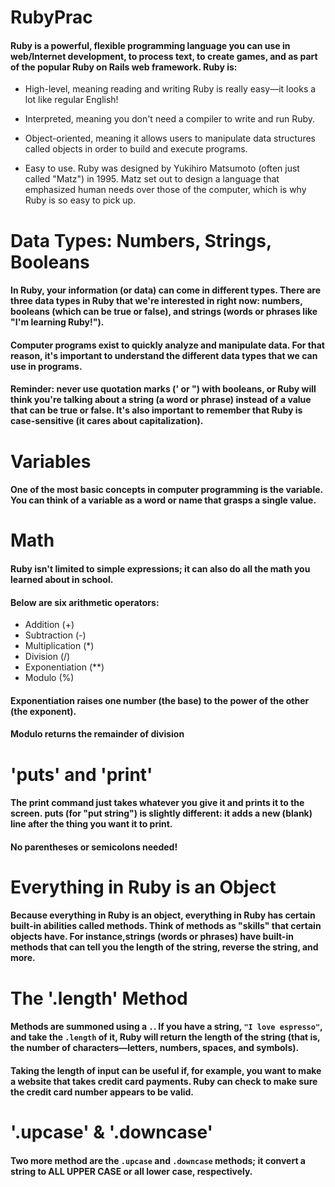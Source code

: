 # RubyPrac
#### Ruby is a powerful, flexible programming language you can use in web/Internet development, to process text, to create games, and as part of the popular Ruby on Rails web framework. Ruby is:

* High-level, meaning reading and writing Ruby is really easy—it looks a lot like regular English!

* Interpreted, meaning you don't need a compiler to write and run Ruby.

* Object-oriented, meaning it allows users to manipulate data structures called objects in order to build and execute programs.

* Easy to use. Ruby was designed by Yukihiro Matsumoto (often just called "Matz") in 1995. Matz set out to design a language that emphasized human needs over those of the computer, which is why Ruby is so easy to pick up.

# Data Types: Numbers, Strings, Booleans
#### In Ruby, your information (or data) can come in different types. There are three data types in Ruby that we're interested in right now: numbers, booleans (which can be true or false), and strings (words or phrases like "I'm learning Ruby!").

#### Computer programs exist to quickly analyze and manipulate data. For that reason, it's important to understand the different data types that we can use in programs.

#### Reminder: never use quotation marks (' or ") with booleans, or Ruby will think you're talking about a string (a word or phrase) instead of a value that can be true or false. It's also important to remember that Ruby is case-sensitive (it cares about capitalization).

# Variables 
#### One of the most basic concepts in computer programming is the variable. You can think of a variable as a word or name that grasps a single value. 

# Math
#### Ruby isn't limited to simple expressions; it can also do all the math you learned about in school.
#### Below are six arithmetic operators:
* Addition (+)
* Subtraction (-)
* Multiplication (*)
* Division (/)
* Exponentiation (**)
* Modulo (%)

####  Exponentiation raises one number (the base) to the power of the other (the exponent).
#### Modulo returns the remainder of division

# 'puts' and 'print'
#### The print command just takes whatever you give it and prints it to the screen. puts (for "put string") is slightly different: it adds a new (blank) line after the thing you want it to print.
#### No parentheses or semicolons needed!

# Everything in Ruby is an Object
#### Because everything in Ruby is an object, everything in Ruby has certain built-in abilities called methods. Think of methods as "skills" that certain objects have. For instance,strings (words or phrases) have built-in methods that can tell you the length of the string, reverse the string, and more.

# The '.length' Method
#### Methods are summoned using a `.`. If you have a string, `"I love espresso"`, and take the `.length` of it, Ruby will return the length of the string (that is, the number of characters—letters, numbers, spaces, and symbols). 
#### Taking the length of input can be useful if, for example, you want to make a website that takes credit card payments. Ruby can check to make sure the credit card number appears to be valid.

# '.upcase' & '.downcase'
#### Two more method are the `.upcase` and `.downcase` methods; it convert a string to ALL UPPER CASE or all lower case, respectively.